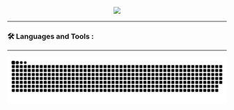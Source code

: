   <p align="center">
    <img src="https://capsule-render.vercel.app/api?type=waving&height=250&color=gradient&text=Welcome%20👋&section=header&reversal=false&textBg=false&fontColor=ffff&fontAlignY=30"/>
  </p>
    
******

### :hammer_and_wrench: Languages and Tools :

******


  ![Snake](https://raw.githubusercontent.com/JoaoVictorCoder/JoaoVictorCoder/output/github-contribution-grid-snake-dark.svg)